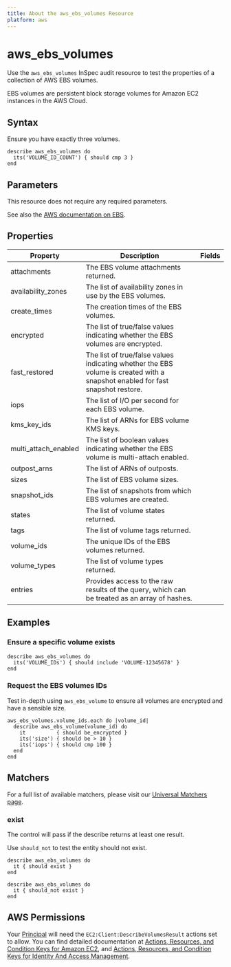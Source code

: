 ```yaml
---
title: About the aws_ebs_volumes Resource
platform: aws
---
```


# aws_ebs_volumes

Use the `aws_ebs_volumes` InSpec audit resource to test the properties of a collection of AWS EBS volumes.

EBS volumes are persistent block storage volumes for Amazon EC2 instances in the AWS Cloud.

## Syntax

 Ensure you have exactly three volumes.

    describe aws_ebs_volumes do
      its('VOLUME_ID_COUNT') { should cmp 3 }
    end

## Parameters

This resource does not require any required parameters.

See also the [AWS documentation on EBS](https://docs.aws.amazon.com/AWSEC2/latest/UserGuide/AmazonEBS.html).

## Properties

| Property | Description | Fields |
| --- | --- | --- |
| attachments                | The EBS volume attachments returned. |
| availability_zones         | The list of availability zones in use by the EBS volumes. |
| create_times               | The creation times of the EBS volumes. |
| encrypted                  | The list of true/false values indicating whether the EBS volumes are encrypted. |
| fast_restored              | The list of true/false values indicating whether the EBS volume is created with a snapshot enabled for fast snapshot restore. |
| iops                       | The list of I/O per second for each EBS volume. |
| kms_key_ids                | The list of ARNs for EBS volume KMS keys. |
| multi_attach_enabled       | The list of boolean values indicating whether the EBS volume is multi-attach enabled. |
| outpost_arns               | The list of ARNs of outposts. |
| sizes                      | The list of EBS volume sizes. |
| snapshot_ids               | The list of snapshots from which EBS volumes are created. |
| states                     | The list of volume states returned. |
| tags                       | The list of volume tags returned. |
| volume_ids                 | The unique IDs of the EBS volumes returned. |
| volume_types               | The list of volume types returned. |
| entries                    | Provides access to the raw results of the query, which can be treated as an array of hashes. |

## Examples

### Ensure a specific volume exists

    describe aws_ebs_volumes do
      its('VOLUME_IDs') { should include 'VOLUME-12345678' }
    end

### Request the EBS volumes IDs

Test in-depth using `aws_ebs_volume` to ensure all volumes are encrypted and have a sensible size.

    aws_ebs_volumes.volume_ids.each do |volume_id|
      describe aws_ebs_volume(volume_id) do
        it          { should be_encrypted }
        its('size') { should be > 10 }
        its('iops') { should cmp 100 }
      end
    end

## Matchers

For a full list of available matchers, please visit our [Universal Matchers page](https://www.inspec.io/docs/reference/matchers/).

### exist

The control will pass if the describe returns at least one result.

Use `should_not` to test the entity should not exist.

    describe aws_ebs_volumes do
      it { should exist }
    end

    describe aws_ebs_volumes do
      it { should_not exist }
    end

## AWS Permissions

Your [Principal](https://docs.aws.amazon.com/IAM/latest/UserGuide/intro-structure.html#intro-structure-principal) will need the `EC2:Client:DescribeVolumesResult` actions set to allow.
You can find detailed documentation at [Actions, Resources, and Condition Keys for Amazon EC2](https://docs.aws.amazon.com/IAM/latest/UserGuide/list_amazonec2.html), and [Actions, Resources, and Condition Keys for Identity And Access Management](https://docs.aws.amazon.com/IAM/latest/UserGuide/list_identityandaccessmanagement.html).
